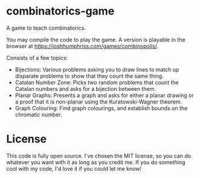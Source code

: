# combinatorics-game
A game to teach combinatorics.

You may compile the code to play the game. A version is playable in the browser at https://joshhumphriss.com/games/combinopolis/.

Consists of a few topics:
* Bijections: Various problems asking you to draw lines to match up disparate problems to show that they count the same thing.
* Catalan Number Zone: Picks two random problems that count the Catalan numbers and asks for a bijection between them.
* Planar Graphs: Presents a graph and asks for either a planar drawing or a proof that it is non-planar using the Kuratowski-Wagner theorem.
* Graph Colouring: Find graph colourings, and establish bounds on the chromatic number.

# License
This code is fully open source. I've chosen the MIT license, so you can do whatever you want with it as long as you credit me. If you do something cool with my code, I'd love it if you could let me know! 
